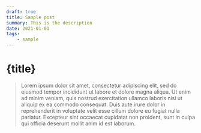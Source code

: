 ```yaml
---
draft: true
title: Sample post
summary: This is the description
date: 2021-01-01
tags:
    - sample
---
```


# {title}

> Lorem ipsum dolor sit amet, consectetur adipiscing elit, sed do eiusmod tempor
> incididunt ut labore et dolore magna aliqua. Ut enim ad minim veniam, quis
> nostrud exercitation ullamco laboris nisi ut aliquip ex ea commodo consequat.
> Duis aute irure dolor in reprehenderit in voluptate velit esse cillum dolore
> eu fugiat nulla pariatur. Excepteur sint occaecat cupidatat non proident, sunt
> in culpa qui officia deserunt mollit anim id est laborum.
